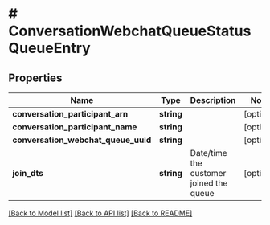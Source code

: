 # # ConversationWebchatQueueStatusQueueEntry

## Properties

Name | Type | Description | Notes
------------ | ------------- | ------------- | -------------
**conversation_participant_arn** | **string** |  | [optional]
**conversation_participant_name** | **string** |  | [optional]
**conversation_webchat_queue_uuid** | **string** |  | [optional]
**join_dts** | **string** | Date/time the customer joined the queue | [optional]

[[Back to Model list]](../../README.md#models) [[Back to API list]](../../README.md#endpoints) [[Back to README]](../../README.md)
